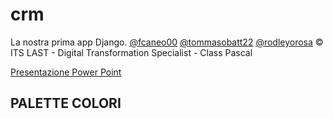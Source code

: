 # crm

La nostra prima app Django. [@fcaneo00](https://github.com/fcaneo00) [@tommasobatt22](https://github.com/tommasobatt22) [@rodleyorosa](https://github.com/rodleyorosa)
&copy; ITS LAST - Digital Transformation Specialist - Class Pascal

[Presentazione Power Point](https://docs.google.com/presentation/d/1rdt_5IYaZQJ_uzQDy8SXW89DwjszJdi3UimQRsgPzQ4/edit?usp=sharing)

## PALETTE COLORI